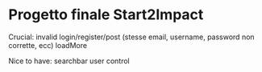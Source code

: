 # Progetto finale Start2Impact

Crucial:
invalid login/register/post (stesse email, username, password non corrette, ecc)
loadMore

Nice to have:
searchbar
user control
